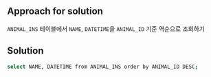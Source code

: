 ## Approach for solution
`ANIMAL_INS` 테이블에서 `NAME`, `DATETIME`을 `ANIMAL_ID` 기준 역순으로 조회하기

## Solution
```bash
select NAME, DATETIME from ANIMAL_INS order by ANIMAL_ID DESC;
```
